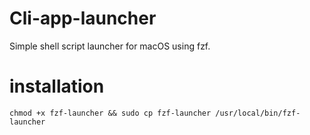 # Cli-app-launcher
Simple shell script launcher for macOS using fzf.

# installation
```
chmod +x fzf-launcher && sudo cp fzf-launcher /usr/local/bin/fzf-launcher
```
